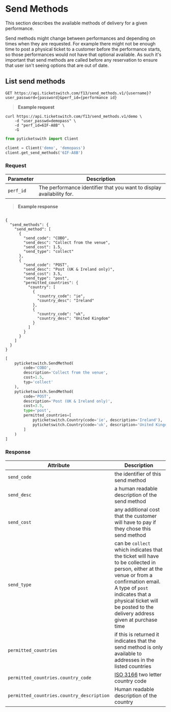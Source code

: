 # Send Methods

This section describes the available methods of delivery for a given
performance.

Send methods might change between performances and depending on times when they
are requested. For example there might not be enough time to post a physical
ticket to a customer before the performance starts, so those performances would
not have that optional available. As such it's important that send methods are
called before any reservation to ensure that user isn't seeing options that are
out of date.

## List send methods

```
GET https://api.ticketswitch.com/f13/send_methods.v1/{username}?user_password={password}&perf_id={performance id}
```


> **Example request**

```shell
curl https://api.ticketswitch.com/f13/send_methods.v1/demo \
    -d "user_passwd=demopass" \
    -d "perf_id=6IF-A8B" \
    -G
```

```python
from pyticketswith import Client

client = Client('demo', 'demopass')
client.get_send_methods('6IF-A8B')
```

### Request

Parameter | Description
--------- | -----------
`perf_id` | The performance identifier that you want to display availability for.

> **Example response**

```shell

{
  "send_methods": {
    "send_method": [
      {
        "send_code": "COBO",
        "send_desc": "Collect from the venue",
        "send_cost": 1.5,
        "send_type": "collect"
      },
      {
        "send_code": "POST",
        "send_desc": "Post (UK & Ireland only)",
        "send_cost": 3.5,
        "send_type": "post",
        "permitted_countries": {
          "country": [
            {
              "country_code": "ie",
              "country_desc": "Ireland"
            },
            {
              "country_code": "uk",
              "country_desc": "United Kingdom"
            }
          ]
        }
      }
    ]
  }
}
```

```python
[
    pyticketswitch.SendMethod(
        code='COBO',
        description='Collect from the venue',
        cost=1.5,
        typ='collect'
    ),
    pyticketswitch.SendMethod(
        code='POST',
        description='Post (UK & Ireland only)',
        cost=3.5,
        type='post',
        permitted_countries=[
            pyticketswitch.Country(code='ie', description='Ireland'),
            pyticketswitch.Country(code='uk', description='United Kingdom'),
        ]
    )
]
```


### Response


Attribute | Description
--------- | -----------
`send_code` | the identifier of this send method
`send_desc` | a human readable description of the send method
`send_cost` | any additional cost that the customer will have to pay if they chose this send method
`send_type` | can be `collect` which indicates that the ticket will have to be collected in person, either at the venue or from a confirmation email. A type of `post` indicates that a physical ticket will be posted to the delivery address given at purchase time
`permitted_countries` | if this is returned it indicates that the send method is only available to addresses in the listed countries
`permitted_countries.country_code` | [ISO 3166](http://en.wikipedia.org/wiki/ISO_3166-1) two letter country code
`permitted_countries.country_description` | Human readable description of the country
